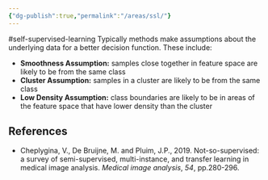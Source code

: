 ```yaml
---
{"dg-publish":true,"permalink":"/areas/ssl/"}
---
```


#self-supervised-learning
Typically methods make assumptions about the underlying data for a better decision function. These include:
* **Smoothness Assumption:** samples close together in feature space are likely to be from the same class
* **Cluster Assumption:** samples in a cluster are likely to be from the same class
* **Low Density Assumption:** class boundaries are likely to be in areas of the feature space that have lower density than the cluster
## References
* Cheplygina, V., De Bruijne, M. and Pluim, J.P., 2019. Not-so-supervised: a survey of semi-supervised, multi-instance, and transfer learning in medical image analysis. _Medical image analysis_, _54_, pp.280-296.